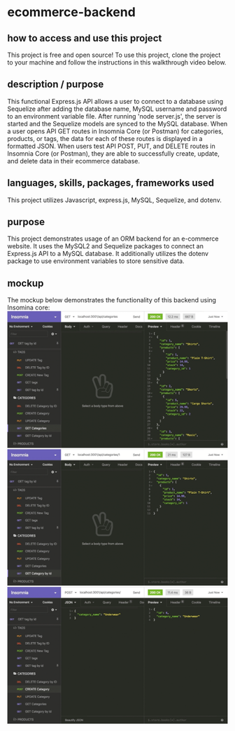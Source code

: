 # ecommerce-backend

## how to access and use this project
This project is free and open source! To use this project, clone the project to your machine and follow the instructions in this walkthrough video below. 

## description / purpose
This functional Express.js API allows a user to connect to a database using Sequelize after adding the database name, MySQL username and password to an environment variable file. 
After running 'node server.js', the server is started and the Sequelize models are synced to the MySQL database. 
When a user opens API GET routes in Insomnia Core (or Postman) for categories, products, or tags, the data for each of these routes is displayed in a formatted JSON.
When users test API POST, PUT, and DELETE routes in Insomnia Core (or Postman), they are able to successfully create, update, and delete data in their ecommerce database.

## languages, skills, packages, frameworks used
This project utilizes Javascript, express.js, MySQL, Sequelize, and dotenv.

## purpose
This project demonstrates usage of an ORM backend for an e-commerce website. It uses the MySQL2 and Sequelize packages to connect an Express.js API to a MySQL database. It additionally utilizes the dotenv package to use environment variables to store sensitive data.

## mockup
The mockup below demonstrates the functionality of this backend using Insomina core: 
![alt text](https://github.com/aliciachen10/ecommerce-backend/blob/main/assets/demo-01.gif "Demo 1")
![alt text](https://github.com/aliciachen10/ecommerce-backend/blob/main/assets/demo-02.gif "Demo 2")
![alt text](https://github.com/aliciachen10/ecommerce-backend/blob/main/assets/demo-03.gif "Demo 3")
